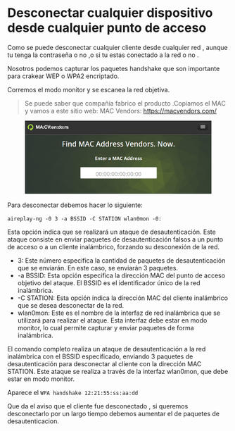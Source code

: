 # Desconectar cualquier dispositivo desde cualquier punto de acceso

Como se puede desconectar cualquier cliente desde cualquier red , aunque tu tenga la contraseña o no ,o si tu estas conectado a la red o no .&#x20;

Nosotros podemos capturar los paquetes handshake que  son importante para crakear WEP o WPA2 encriptado.

Corremos el modo monitor y se escanea la red objetiva.

> Se puede saber que compañía fabrico el producto .Copiamos el MAC y vamos a este sitio web: MAC Vendors: https://macvendors.com/

<figure><img src="../../../../.gitbook/assets/MACVendor.png" alt=""><figcaption></figcaption></figure>

Para desconectar debemos hacer lo siguiente:&#x20;

```
aireplay-ng -0 3 -a BSSID -C STATION wlan0mon -0: 
```

Esta opción indica que se realizará un ataque de desautenticación. Este ataque consiste en enviar paquetes de desautenticación falsos a un punto de acceso o a un cliente inalámbrico, forzando su desconexión de la red.

* 3: Este número especifica la cantidad de paquetes de desautenticación que se enviarán. En este caso, se enviarán 3 paquetes.
* \-a BSSID: Esta opción especifica la dirección MAC del punto de acceso objetivo del ataque. El BSSID es el identificador único de la red inalámbrica.
* \-C STATION: Esta opción indica la dirección MAC del cliente inalámbrico que se desea desconectar de la red.
* wlan0mon: Este es el nombre de la interfaz de red inalámbrica que se utilizará para realizar el ataque. Esta interfaz debe estar en modo monitor, lo cual permite capturar y enviar paquetes de forma inalámbrica.

El comando completo  realiza un ataque de desautenticación a la red inalámbrica con el BSSID especificado, enviando 3 paquetes de desautenticación para desconectar al cliente con la dirección MAC STATION. Este ataque se realiza a través de la interfaz wlan0mon, que debe estar en modo monitor.

Aparece el `WPA handshake 12:21:55:ss:aa:dd`&#x20;

Que da el aviso que el cliente fue desconectado , si queremos desconectarlo por un largo tiempo debemos aumentar el de paquetes de desautenticacion.&#x20;
